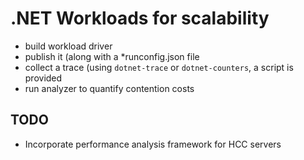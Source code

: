 # .NET Workloads for scalability

* build workload driver
* publish it (along with a *runconfig.json file
* collect a trace (using `dotnet-trace` or `dotnet-counters`, a script is provided
* run analyzer to quantify contention costs

## TODO

* Incorporate performance analysis framework for HCC servers
